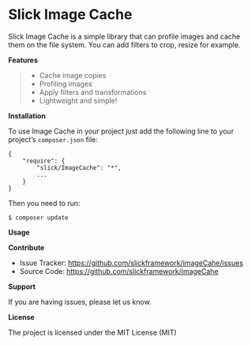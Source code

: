 Slick Image Cache
=================

Slick Image Cache is a simple library that can profile images and cache them
on the file system. You can add filters to crop, resize for example.

**Features**

> -   Cache image copies
> -   Profiling images
> -   Apply filters and transformations
> -   Lightweight and simple!

**Installation**

To use Image Cache in your project just add the following line to your project’s
`composer.json` file:

    {
        "require": {
            "slick/ImageCache": "*",
            ...
        }
    }

Then you need to run:

    $ composer update


**Usage**


**Contribute**

-   Issue Tracker: <https://github.com/slickframework/imageCahe/issues>
-   Source Code: <https://github.com/slickframework/imageCahe>

**Support**

If you are having issues, please let us know.

**License**

The project is licensed under the MIT License (MIT)